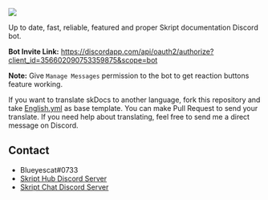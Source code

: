 
  ![](https://i.hizliresim.com/PlpAR6.png)

Up to date, fast, reliable, featured and proper Skript documentation Discord bot.


**Bot Invite Link:** https://discordapp.com/api/oauth2/authorize?client_id=356602090753359875&scope=bot

**Note:** Give `Manage Messages` permission to the bot to get reaction buttons feature working.


If you want to translate skDocs to another language, fork this repository and take [English.yml](https://github.com/Blueyescat/skDocs/blob/master/languages/English.yml) as base template. You can make Pull Request to send your translate.
If you need help about translating, feel free to send me a direct message on Discord.

## Contact
- Blueyescat#0733
- [Skript Hub Discord Server](https://skripthub.net/discord)
- [Skript Chat Discord Server](https://discord.gg/wfkUMXZ)
